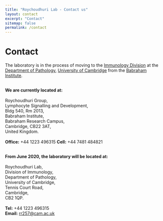 ```yaml
---
title: "Roychoudhuri Lab - Contact us"
layout: contact
excerpt: "Contact"
sitemap: false
permalink: /contact
---
```

# Contact

The laboratory is in the process of moving to the [Immunology Division](https://www.path.cam.ac.uk/directory/immunology-division) at the [Department of Pathology](https://www.path.cam.ac.uk/), [University of Cambridge](https://www.cam.ac.uk) from the [Babraham Institute](https://www.babraham.ac.uk/our-research/lymphocyte/rahul-roychoudhuri).<br><br> 

**We are currently located at:**<br><br>
Roychoudhuri Group,<br>
Lymphocyte Signalling and Development,<br>
Bldg 540, Rm 2013,<br>
Babraham Institute,<br>
Babraham Research Campus,<br>
Cambridge, CB22 3AT,<br>
United Kingdom.<br>
<br>
**Office:** +44 1223 496315
**Cell:** +44 7481 484821
<br><br>

**From June 2020, the laboratory will be located at:**<br>
<br>
Roychoudhuri Lab,<br>
Division of Immunology,<br>
Department of Pathology,<br>
University of Cambridge,<br>
Tennis Court Road,<br>
Cambridge,<br>
CB2 1QP.<br>
<br>
**Tel:** +44 1223 496315<br>
**Email:** <a href="mailto:rr257@cam.ac.uk">rr257@cam.ac.uk</a>

